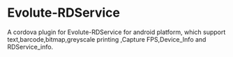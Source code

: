 # Evolute-RDService
A cordova plugin for Evolute-RDService for android platform, which support text,barcode,bitmap,greyscale printing ,Capture FPS,Device_Info and RDService_info.

